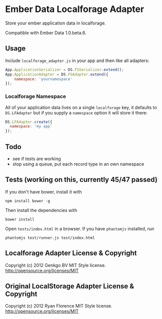 Ember Data Localforage Adapter
================================

Store your ember application data in localforage.

Compatible with Ember Data 1.0.beta.6.

Usage
-----

Include `localforage_adapter.js` in your app and then like all adapters:

```js
App.ApplicationSerializer = DS.FSSerializer.extend();
App.ApplicationAdapter = DS.FSAdapter.extend({
    namespace: 'yournamespace'
});
```

### Localforage Namespace

All of your application data lives on a single `localforage` key, it defaults to `DS.LFAdapter` but if you supply a `namespace` option it will store it there:

```js
DS.LFAdapter.create({
  namespace: 'my app'
});
```

Todo
----

- see if tests are working 
- stop using a queue, put each record type in an own namespace

Tests (working on this, currently 45/47 passed)
-----------------------------------------------

If you don't have bower, install it with

    npm install bower -g

Then install the dependencies with

    bower install

Open `tests/index.html` in a browser. If you have `phantomjs` installed,
run

    phantomjs test/runner.js test/index.html

    
Localforage Adapter License & Copyright
--------------------------------------------------

Copyright (c) 2012 Genkgo BV
MIT Style license. http://opensource.org/licenses/MIT


Original LocalStorage Adapter License & Copyright
--------------------------------------------------

Copyright (c) 2012 Ryan Florence
MIT Style license. http://opensource.org/licenses/MIT
